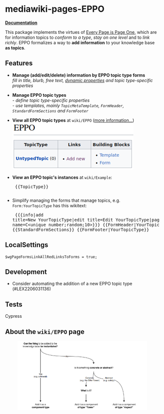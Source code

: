 # mediawiki-pages-EPPO

**[Documentation](https://htmlpreview.github.io/?https://github.com/dataspects/mediawiki-pages-EPPO/blob/main/doc.html
)**

This package implements the virtues of [Every Page is Page One](https://everypageispageone.com/the-book/), which are for information topics to *conform to a type*, *stay on one level* and to *link richly*. EPPO formalizes a way to **add information** to your knowledge base **as topics**.

## Features

* **Manage (add/edit/delete) information by EPPO topic type forms**<br/>*fill in title, blurb, free text, [dynamic properties](https://github.com/dataspects/mediawiki-pages-DynamicProperties) and topic type-specific properties*
* **Manage EPPO topic types**<br/>- *define topic type-specific properties*<br/>- *use templates, mainly `TopicMetaTemplate`, `FormHeader`, `StandardFormSections` and `FormFooter`*
* **View all EPPO topic types** at `wiki/EPPO` (<a href="#about-the-wiki-eppo-page">more information&hellip;</a>)<br/>
  ![](readme_images/2206031055.png)  

* **View an EPPO topic's instances** at `wiki/Example`:<pre>
{{TopicType}}
</pre>

* Simplify managing the forms that manage topics, e.g. `Form:YourTopicType` has this wikitext:<pre>
{{{info|add title=New YourTopicType|edit title=Edit YourTopicType|page name=C<unique number;random;10>}}}
{{FormHeader|YourTopicType}}
{{StandardFormSections}}
{{FormFooter|YourTopicType}}
</pre>

## LocalSettings
```
$wgPageFormsLinkAllRedLinksToForms = true;
```

## Development

* Consider automating the addition of a new EPPO topic type (#LEX2206031136)

## Tests

Cypress


## <a id="about-the-wiki-eppo-page"></a>About the `wiki/EPPO` page
<figure>
  <img src="readme_images/2206031129.png" style="background-color:white;"/>
  <figcaption></figcaption>
</figure>


